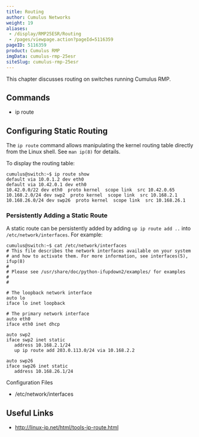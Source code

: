 ```yaml
---
title: Routing
author: Cumulus Networks
weight: 19
aliases:
 - /display/RMP25ESR/Routing
 - /pages/viewpage.action?pageId=5116359
pageID: 5116359
product: Cumulus RMP
imgData: cumulus-rmp-25esr
siteSlug: cumulus-rmp-25esr
---
```

This chapter discusses routing on switches running Cumulus RMP.

## Commands</span>

  - ip route

## Configuring Static Routing</span>

The `ip route` command allows manipulating the kernel routing table
directly from the Linux shell. See `man ip(8)` for details.

To display the routing table:

    cumulus@switch:~$ ip route show
    default via 10.0.1.2 dev eth0
    default via 10.42.0.1 dev eth0 
    10.42.0.0/22 dev eth0  proto kernel  scope link  src 10.42.0.65 
    10.168.2.0/24 dev swp2  proto kernel  scope link  src 10.168.2.1 
    10.168.26.0/24 dev swp26  proto kernel  scope link  src 10.168.26.1 

### Persistently Adding a Static Route</span>

A static route can be persistently added by adding `up ip route add ..`
into `/etc/network/interfaces`. For example:

    cumulus@switch:~$ cat /etc/network/interfaces
    # This file describes the network interfaces available on your system
    # and how to activate them. For more information, see interfaces(5), ifup(8)
    #
    # Please see /usr/share/doc/python-ifupdown2/examples/ for examples
    #
    #
    
    # The loopback network interface
    auto lo
    iface lo inet loopback
    
    # The primary network interface
    auto eth0
    iface eth0 inet dhcp
    
    auto swp2
    iface swp2 inet static
       address 10.168.2.1/24
       up ip route add 203.0.113.0/24 via 10.168.2.2
    
    auto swp26
    iface swp26 inet static
       address 10.168.26.1/24

Configuration Files

  - /etc/network/interfaces

## Useful Links</span>

  - <http://linux-ip.net/html/tools-ip-route.html>

<article id="html-search-results" class="ht-content" style="display: none;">

</article>

<footer id="ht-footer">

</footer>
